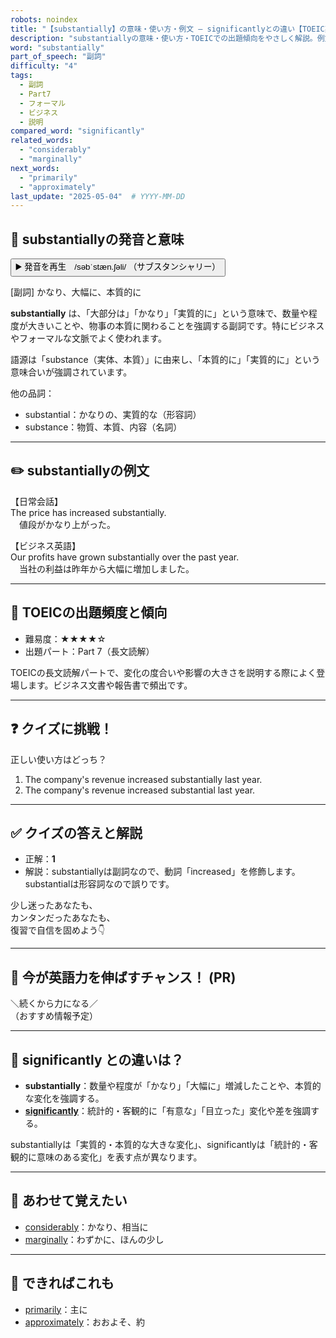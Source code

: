 ```yaml
---
robots: noindex
title: "【substantially】の意味・使い方・例文 ― significantlyとの違い【TOEIC英単語】"
description: "substantiallyの意味・使い方・TOEICでの出題傾向をやさしく解説。例文・クイズ付きでsignificantlyとの違いもわかりやすく学べます。"
word: "substantially"
part_of_speech: "副詞"
difficulty: "4"
tags:
  - 副詞
  - Part7
  - フォーマル
  - ビジネス
  - 説明
compared_word: "significantly"
related_words:
  - "considerably"
  - "marginally"
next_words:
  - "primarily"
  - "approximately"
last_update: "2025-05-04"  # YYYY-MM-DD
---
```


## 🔰 substantiallyの発音と意味

<button class="play-audio" onclick="playTTS('substantially')">
  <span class="play-audio-main">
    ▶️ 発音を再生　/səbˈstæn.ʃəli/
  </span>
  <span class="play-audio-sub">
    （サブスタンシャリー）
  </span>
</button>

[副詞] かなり、大幅に、本質的に

**substantially** は、「大部分は」「かなり」「実質的に」という意味で、数量や程度が大きいことや、物事の本質に関わることを強調する副詞です。特にビジネスやフォーマルな文脈でよく使われます。

語源は「substance（実体、本質）」に由来し、「本質的に」「実質的に」という意味合いが強調されています。

他の品詞：  
- substantial：かなりの、実質的な（形容詞）
- substance：物質、本質、内容（名詞）

---

## ✏️ substantiallyの例文

【日常会話】  
The price has increased substantially.  
　値段がかなり上がった。

【ビジネス英語】  
Our profits have grown substantially over the past year.  
　当社の利益は昨年から大幅に増加しました。

---

## 🎯 TOEICの出題頻度と傾向

- 難易度：★★★★☆
- 出題パート：Part 7（長文読解）

TOEICの長文読解パートで、変化の度合いや影響の大きさを説明する際によく登場します。ビジネス文書や報告書で頻出です。

---

## ❓ クイズに挑戦！

正しい使い方はどっち？

1. The company's revenue increased substantially last year.  
2. The company's revenue increased substantial last year.

---

## ✅ クイズの答えと解説

- 正解：**1**
- 解説：substantiallyは副詞なので、動詞「increased」を修飾します。substantialは形容詞なので誤りです。

少し迷ったあなたも、  
カンタンだったあなたも、  
復習で自信を固めよう👇️

---

## 🚀 今が英語力を伸ばすチャンス！ (PR)

<div class="info-center">
＼続くから力になる／<br>  
（おすすめ情報予定）
</div>

---

## 🤔  significantly との違いは？

- **substantially**：数量や程度が「かなり」「大幅に」増減したことや、本質的な変化を強調する。
- **[significantly](/word/significantly/)**：統計的・客観的に「有意な」「目立った」変化や差を強調する。

substantiallyは「実質的・本質的な大きな変化」、significantlyは「統計的・客観的に意味のある変化」を表す点が異なります。

---

## 🧩 あわせて覚えたい

- [considerably](/word/considerably/)：かなり、相当に
- [marginally](/word/marginally/)：わずかに、ほんの少し

---

## 📖 できればこれも

- [primarily](/word/primarily/)：主に
- [approximately](/word/approximately/)：おおよそ、約

<!-- cvid: aid11_bid33 -->
